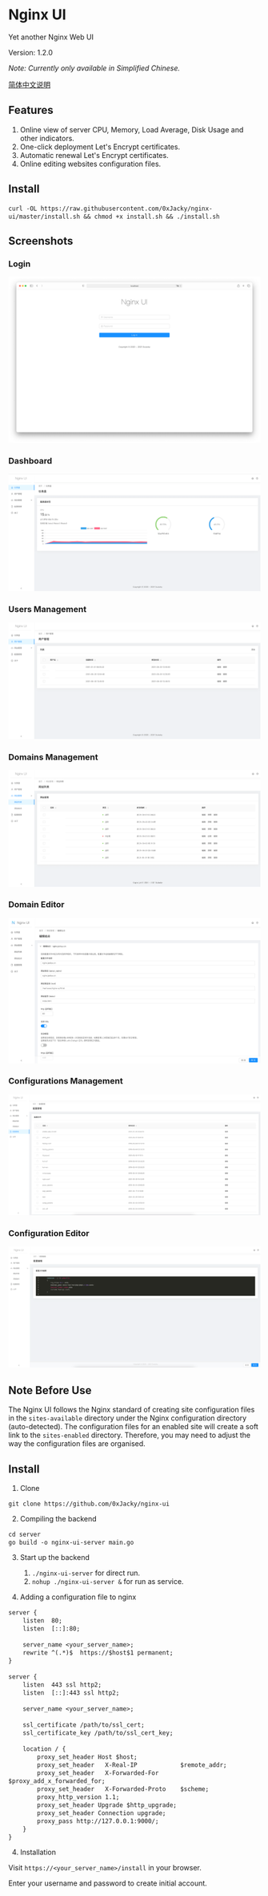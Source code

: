 # Nginx UI

Yet another Nginx Web UI

Version: 1.2.0

*Note: Currently only available in Simplified Chinese.*

[简体中文说明](README-zh_CN.md)

## Features

1. Online view of server CPU, Memory, Load Average, Disk Usage and other indicators.
2. One-click deployment Let's Encrypt certificates.
3. Automatic renewal Let's Encrypt certificates.
4. Online editing websites configuration files.

## Install
```shell
curl -OL https://raw.githubusercontent.com/0xJacky/nginx-ui/master/install.sh && chmod +x install.sh && ./install.sh
```

## Screenshots

### Login

![](resources/screenshots/login.png)

### Dashboard

![](resources/screenshots/dashboard.png)

### Users Management

![](resources/screenshots/user-list.png)

### Domains Management

![](resources/screenshots/domain-list.png)

### Domain Editor

![](resources/screenshots/domain-edit.png)

### Configurations Management

![](resources/screenshots/config-list.png)

### Configuration Editor

![](resources/screenshots/config-edit.png)

## Note Before Use

The Nginx UI follows the Nginx standard of creating site configuration files in the `sites-available` directory under
the Nginx configuration directory (auto-detected). The configuration files for an enabled site will create a soft link
to the `sites-enabled` directory. Therefore, you may need to adjust the way the configuration files are organised.

## Install

1. Clone

```
git clone https://github.com/0xJacky/nginx-ui
```

2. Compiling the backend

```
cd server
go build -o nginx-ui-server main.go
```

3. Start up the backend
    1. `./nginx-ui-server` for direct run.
    2. `nohup ./nginx-ui-server &` for run as service.

4. Adding a configuration file to nginx

```
server {
    listen	80;
    listen	[::]:80;

    server_name	<your_server_name>;
    rewrite ^(.*)$  https://$host$1 permanent;
}

server {
    listen	443 ssl http2;
    listen	[::]:443 ssl http2;

    server_name	<your_server_name>;

    ssl_certificate	/path/to/ssl_cert;
    ssl_certificate_key	/path/to/ssl_cert_key;

    location / {
        proxy_set_header Host $host;
        proxy_set_header   X-Real-IP            $remote_addr;
        proxy_set_header   X-Forwarded-For      $proxy_add_x_forwarded_for;
        proxy_set_header   X-Forwarded-Proto    $scheme;
        proxy_http_version 1.1;
        proxy_set_header Upgrade $http_upgrade;
        proxy_set_header Connection upgrade;
        proxy_pass http://127.0.0.1:9000/;
    }
}
```

4. Installation

Visit `https://<your_server_name>/install` in your browser.

Enter your username and password to create initial account.

